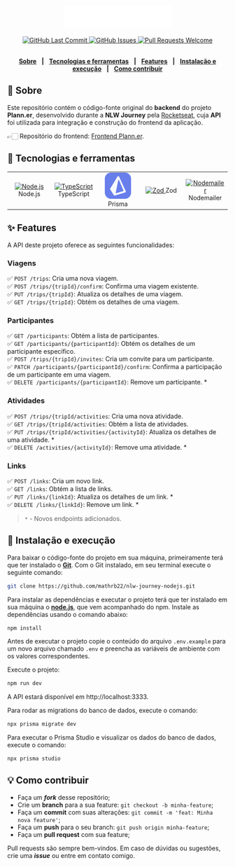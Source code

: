 <div align="center">
<img src=".github/logo.svg" alt="plann.er" style="height: 50px">
<br/>
<br/>
</div>
<div align="center">
   <a href="https://github.com/mathrb22/nlw-journey-nodejs/commits/main">
      <img alt="GitHub Last Commit" src="https://img.shields.io/github/last-commit/mathrb22/nlw-journey-nodejs">
   </a>
   <a href="https://github.com/mathrb22/nlw-journey-nodejs/issues">
      <img alt="GitHub Issues" src="https://img.shields.io/github/issues/mathrb22/nlw-journey-nodejs">
   </a>
   <a href="https://github.com/mathrb22/nlw-journey-nodejs/pulls">
      <img alt="Pull Requests Welcome" src="https://img.shields.io/badge/PRs-welcome-brightgreen.svg?style=flat-square">
   </a>
</div>

</br>
<div align="center">

[**Sobre**](#-sobre) &nbsp;&nbsp;**|**&nbsp;&nbsp;
[**Tecnologias e ferramentas**](#-tecnologias-e-ferramentas) &nbsp;&nbsp;**|**&nbsp;&nbsp;
[**Features**](#-features) &nbsp;&nbsp;**|**&nbsp;&nbsp;
[**Instalação e execução**](#-instalação-e-execução) &nbsp;&nbsp;**|**&nbsp;&nbsp;
[**Como contribuir**](#-como-contribuir)

</div>

## 📃 Sobre

Este repositório contém o código-fonte original do **backend** do projeto **Plann.er**, desenvolvido durante a **NLW Journey** pela [Rocketseat](https://github.com/Rocketseat), cuja **API** foi utilizada para integração e construção do frontend da aplicação.

👉🏻 Repositório do frontend: [Frontend Plann.er](https://github.com/mathrb22/nlw-journey-frontend).

## 🚀 Tecnologias e ferramentas

<table>
  <tr>
    <td align="center" width="90">
      <a href="https://nodejs.org/" target="_blank" rel="noopener noreferrer">
        <img width="60" src="https://user-images.githubusercontent.com/25181517/183568594-85e280a7-0d7e-4d1a-9028-c8c2209e073c.png" alt="Node.js" title="Node.js"/>
      </a>
      <span>Node.js</span>
    </td>
    <td align="center" width="90">
      <a href="https://www.typescriptlang.org/">
        <img width="60" src="https://user-images.githubusercontent.com/25181517/183890598-19a0ac2d-e88a-4005-a8df-1ee36782fde1.png" alt="TypeScript" title="TypeScript"/>
      </a>
      <span>TypeScript</span>
    </td>
    <td align="center" width="90">
      <a href="https://www.prisma.io/" target="_blank" rel="noopener noreferrer">
        <img width="60" src="https://raw.githubusercontent.com/tandpfun/skill-icons/main/icons/Prisma.svg" alt="Prisma" title="Prisma"/>
      </a>
      <span>Prisma</span>
    </td>
    <td align="center" width="90">
      <a href="https://zod.dev" target="_blank" rel="noopener noreferrer">
        <img width="60" src="https://zod.dev/logo.svg" alt="Zod" title="Zod"/>
      </a>
      <span>Zod</span>
    </td>
    <td align="center" width="90">
      <a href="https://nodemailer.com/" target="_blank" rel="noopener noreferrer">
        <img width="60" src="https://nodemailer.com/nm_logo_200x136.png" alt="Nodemailer" title="Nodemailer"/>
      </a>
      <span>Nodemailer</span>
    </td>
  </tr>
</table>

## ✨ Features

A API deste projeto oferece as seguintes funcionalidades:

### Viagens

✅ `POST /trips`: Cria uma nova viagem.</br>
✅ `POST /trips/{tripId}/confirm`: Confirma uma viagem existente.</br>
✅ `PUT /trips/{tripId}`: Atualiza os detalhes de uma viagem.</br>
✅ `GET /trips/{tripId}`: Obtém os detalhes de uma viagem.</br>

### Participantes

✅ `GET /participants`: Obtém a lista de participantes.</br>
✅ `GET /participants/{participantId}`: Obtém os detalhes de um participante específico.</br>
✅ `POST /trips/{tripId}/invites`: Cria um convite para um participante.</br>
✅ `PATCH /participants/{participantId}/confirm`: Confirma a participação de um participante em uma viagem.</br>
✅ `DELETE /participants/{participantId}`: Remove um participante. \*</br>

### Atividades

✅ `POST /trips/{tripId/activities`: Cria uma nova atividade.</br>
✅ `GET /trips/{tripId/activities`: Obtém a lista de atividades.</br>
✅ `PUT /trips/{tripId/activities/{activityId}`: Atualiza os detalhes de uma atividade. \*</br>
✅ `DELETE /activities/{activityId}`: Remove uma atividade. \*</br>

### Links

✅ `POST /links`: Cria um novo link.</br>
✅ `GET /links`: Obtém a lista de links.</br>
✅ `PUT /links/{linkId}`: Atualiza os detalhes de um link. \*</br>
✅ `DELETE /links/{linkId}`: Remove um link. \*</br>

> `*` - Novos endpoints adicionados.

## 🔧 Instalação e execução

Para baixar o código-fonte do projeto em sua máquina, primeiramente terá que ter instalado o [**Git**](https://git-scm.com/).
Com o Git instalado, em seu terminal execute o seguinte comando:

```bash
git clone https://github.com/mathrb22/nlw-journey-nodejs.git
```

Para instalar as dependências e executar o projeto terá que ter instalado em sua máquina o [**node.js**](https://nodejs.org/en/), que vem acompanhado do npm. Instale as dependências usando o comando abaixo:

```bash
npm install
```

Antes de executar o projeto copie o conteúdo do arquivo `.env.example` para um novo arquivo chamado `.env` e preencha as variáveis de ambiente com os valores correspondentes.

Execute o projeto:

```bash
npm run dev
```

A API estará disponível em http://localhost:3333.

Para rodar as migrations do banco de dados, execute o comando:

```bash
npx prisma migrate dev
```

Para executar o Prisma Studio e visualizar os dados do banco de dados, execute o comando:

```bash
npx prisma studio
```

## 💡 Como contribuir

- Faça um **_fork_** desse repositório;
- Crie um **branch** para a sua feature: `git checkout -b minha-feature`;
- Faça um **commit** com suas alterações: `git commit -m 'feat: Minha nova feature'`;
- Faça um **push** para o seu branch: `git push origin minha-feature`;
- Faça um **pull request** com sua feature;

Pull requests são sempre bem-vindos. Em caso de dúvidas ou sugestões, crie uma _**issue**_ ou entre em contato comigo.
